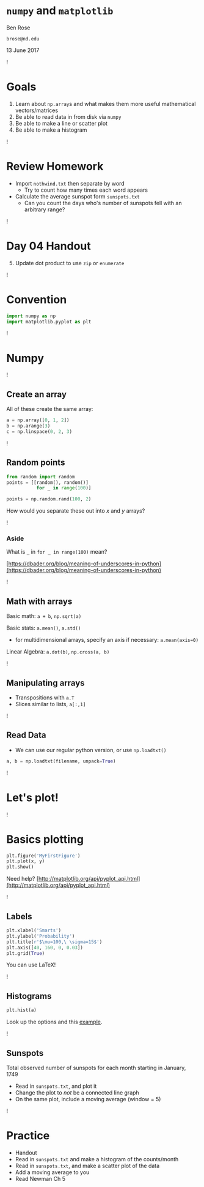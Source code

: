 # `numpy` and `matplotlib`

Ben Rose

`brose@nd.edu`

13 June 2017

!

# Goals

1. Learn about `np.array`s and what makes them more useful mathematical vectors/matrices
2. Be able to read data in from disk via `numpy`
2. Be able to make a line or scatter plot
3. Be able to make a histogram

!

# Review Homework

- Import `nothwind.txt` then separate by word
    + Try to count how many times each word appears
- Calculate the average sunspot form `sunspots.txt` 
    + Can you count the days who's number of sunspots fell with an arbitrary range?

!

# Day 04 Handout

5. Update dot product to use `zip` or `enumerate`

!

# Convention

```python
import numpy as np
import matplotlib.pyplot as plt
```

!

# Numpy

!

## Create an array

All of these create the same array:

```python
a = np.array([0, 1, 2])
b = np.arange(3)
c = np.linspace(0, 2, 3)
```

!

## Random points

```python
from random import random
points = [[random(), random()] 
           for _ in range(100)]
```

```python
points = np.random.rand(100, 2)
```

How would you separate these out into *x* and *y* arrays?

!

### Aside

What is `_` in `for _ in range(100)` mean?

[https://dbader.org/blog/meaning-of-underscores-in-python](https://dbader.org/blog/meaning-of-underscores-in-python)

!

## Math with arrays

Basic math: `a + b`, `np.sqrt(a)`

Basic stats: `a.mean()`, `a.std()`

- for multidimensional arrays, specify an axis if necessary: `a.mean(axis=0)`

Linear Algebra: `a.dot(b)`, `np.cross(a, b)`

!

## Manipulating arrays

- Transpositions with `a.T`
- Slices similar to lists, `a[:,1]`

!

## Read Data

- We can use our regular python version, or use `np.loadtxt()`
```python
a, b = np.loadtxt(filename, unpack=True)
```

!

# Let's plot!

!

# Basics plotting

```python
plt.figure('MyFirstFigure')
plt.plot(x, y)
plt.show()
```

Need help? [http://matplotlib.org/api/pyplot_api.html](http://matplotlib.org/api/pyplot_api.html)

!

## Labels

```python
plt.xlabel('Smarts')
plt.ylabel('Probability')
plt.title(r'$\mu=100,\ \sigma=15$')
plt.axis([40, 160, 0, 0.03])
plt.grid(True)
```
You can use LaTeX!

!

## Histograms

```python
plt.hist(a)
```

Look up the options and this [example](http://matplotlib.org/1.2.1/examples/pylab_examples/histogram_demo.html).

!

## Sunspots

Total observed number of sunspots for each month starting in January, 1749 

- Read in `sunspots.txt`, and plot it
- Change the plot to *not* be a connected line graph
- On the same plot, include a moving average (window = 5)


!

# Practice

- Handout
- Read in `sunspots.txt` and make a histogram of the counts/month
- Read in `sunspots.txt`, and make a scatter plot of the data
- Add a moving average to you
- Read Newman Ch 5